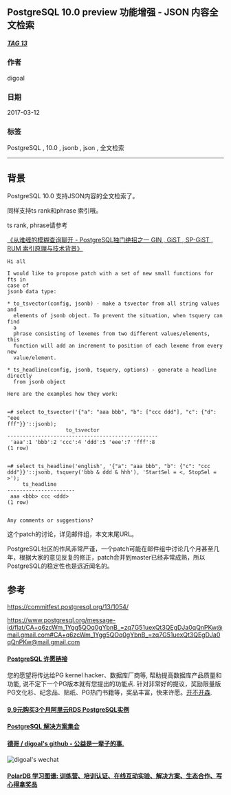 ## PostgreSQL 10.0 preview 功能增强 - JSON 内容全文检索    
##### [TAG 13](../class/13.md)
                                                              
### 作者                                                                                                           
digoal                                                         
                                                                
### 日期                                                           
2017-03-12                                                          
                                                            
### 标签                                                         
PostgreSQL , 10.0 , jsonb , json , 全文检索  
                                                              
----                                                        
                                                                 
## 背景                                       
PostgreSQL 10.0 支持JSON内容的全文检索了。  
  
同样支持ts rank和phrase 索引哦。  
  
ts rank, phrase请参考  
  
[《从难缠的模糊查询聊开 - PostgreSQL独门绝招之一 GIN , GiST , SP-GiST , RUM 索引原理与技术背景》](../201612/20161231_01.md)  
  
```  
Hi all  
  
I would like to propose patch with a set of new small functions for fts in  
case of  
jsonb data type:  
  
* to_tsvector(config, jsonb) - make a tsvector from all string values and  
  elements of jsonb object. To prevent the situation, when tsquery can find  
  a  
  phrase consisting of lexemes from two different values/elements, this  
  function will add an increment to position of each lexeme from every new  
  value/element.  
  
* ts_headline(config, jsonb, tsquery, options) - generate a headline  
directly  
  from jsonb object  
  
Here are the examples how they work:  
  

=# select to_tsvector('{"a": "aaa bbb", "b": ["ccc ddd"], "c": {"d": "eee  
fff"}}'::jsonb);  
                   to_tsvector  
-------------------------------------------------  
 'aaa':1 'bbb':2 'ccc':4 'ddd':5 'eee':7 'fff':8  
(1 row)  
  
  
=# select ts_headline('english', '{"a": "aaa bbb", "b": {"c": "ccc  
ddd"}}'::jsonb, tsquery('bbb & ddd & hhh'), 'StartSel = <, StopSel = >');  
     ts_headline  
----------------------  
 aaa <bbb> ccc <ddd>  
(1 row)  

  
Any comments or suggestions?  
```  
    
这个patch的讨论，详见邮件组，本文末尾URL。  
  
PostgreSQL社区的作风非常严谨，一个patch可能在邮件组中讨论几个月甚至几年，根据大家的意见反复的修正，patch合并到master已经非常成熟，所以PostgreSQL的稳定性也是远近闻名的。 
              
## 参考              
https://commitfest.postgresql.org/13/1054/  
          
https://www.postgresql.org/message-id/flat/CA+q6zcWm_1Ygg5QOq0gYbnB_=zq7G51uexQt3QEgDJa0qQnPKw@mail.gmail.com#CA+q6zcWm_1Ygg5QOq0gYbnB_=zq7G51uexQt3QEgDJa0qQnPKw@mail.gmail.com    

  
  
  
  
  
  
  
  
  
  
  
  
  
  
  
  
  
  
  
  
  
  
  
  
  
  
  
  
  
  
  
  
  
  
  
  
  
  
  
  
  
  
  
  
  
  
  
  
  
  
  
  
  
  
  
  
  
  
  
  
  
  
  
  
  
  
  
  
  
  
  
  
  
#### [PostgreSQL 许愿链接](https://github.com/digoal/blog/issues/76 "269ac3d1c492e938c0191101c7238216")
您的愿望将传达给PG kernel hacker、数据库厂商等, 帮助提高数据库产品质量和功能, 说不定下一个PG版本就有您提出的功能点. 针对非常好的提议，奖励限量版PG文化衫、纪念品、贴纸、PG热门书籍等，奖品丰富，快来许愿。[开不开森](https://github.com/digoal/blog/issues/76 "269ac3d1c492e938c0191101c7238216").  
  
  
#### [9.9元购买3个月阿里云RDS PostgreSQL实例](https://www.aliyun.com/database/postgresqlactivity "57258f76c37864c6e6d23383d05714ea")
  
  
#### [PostgreSQL 解决方案集合](https://yq.aliyun.com/topic/118 "40cff096e9ed7122c512b35d8561d9c8")
  
  
#### [德哥 / digoal's github - 公益是一辈子的事.](https://github.com/digoal/blog/blob/master/README.md "22709685feb7cab07d30f30387f0a9ae")
  
  
![digoal's wechat](../pic/digoal_weixin.jpg "f7ad92eeba24523fd47a6e1a0e691b59")
  
  
#### [PolarDB 学习图谱: 训练营、培训认证、在线互动实验、解决方案、生态合作、写心得拿奖品](https://www.aliyun.com/database/openpolardb/activity "8642f60e04ed0c814bf9cb9677976bd4")
  
